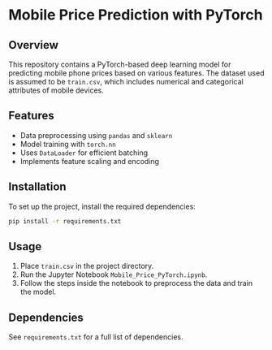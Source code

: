 # Mobile Price Prediction with PyTorch

## Overview
This repository contains a PyTorch-based deep learning model for predicting mobile phone prices based on various features. The dataset used is assumed to be `train.csv`, which includes numerical and categorical attributes of mobile devices.

## Features
- Data preprocessing using `pandas` and `sklearn`
- Model training with `torch.nn`
- Uses `DataLoader` for efficient batching
- Implements feature scaling and encoding

## Installation
To set up the project, install the required dependencies:

```bash
pip install -r requirements.txt
```

## Usage
1. Place `train.csv` in the project directory.
2. Run the Jupyter Notebook `Mobile_Price_PyTorch.ipynb`.
3. Follow the steps inside the notebook to preprocess the data and train the model.

## Dependencies
See `requirements.txt` for a full list of dependencies.



